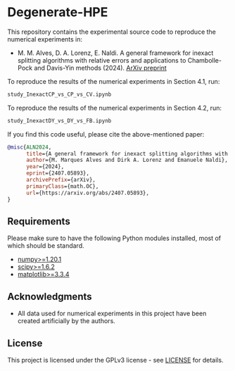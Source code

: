 # Degenerate-HPE

This repository contains the experimental source code to reproduce the numerical experiments in:

* M. M. Alves, D. A. Lorenz, E. Naldi. A general framework for inexact splitting algorithms with relative errors and applications to Chambolle-Pock and Davis-Yin methods (2024). [ArXiv preprint](https://arxiv.org/abs/2407.05893)

To reproduce the results of the numerical experiments in Section 4.1, run:
```bash
study_InexactCP_vs_CP_vs_CV.ipynb
```

To reproduce the results of the numerical experiments in Section 4.2, run:
```bash
study_InexactDY_vs_DY_vs_FB.ipynb
```

If you find this code useful, please cite the above-mentioned paper:
```BibTeX
@misc{ALN2024,
      title={A general framework for inexact splitting algorithms with relative errors and applications to Chambolle-Pock and Davis-Yin methods}, 
      author={M. Marques Alves and Dirk A. Lorenz and Emanuele Naldi},
      year={2024},
      eprint={2407.05893},
      archivePrefix={arXiv},
      primaryClass={math.OC},
      url={https://arxiv.org/abs/2407.05893}, 
}
```

## Requirements

Please make sure to have the following Python modules installed, most of which should be standard.

* [numpy>=1.20.1](https://pypi.org/project/numpy/)
* [scipy>=1.6.2](https://pypi.org/project/scipy/)
* [matplotlib>=3.3.4](https://pypi.org/project/matplotlib/)

## Acknowledgments  

* All data used for numerical experiments in this project have been created artificially by the authors.

## License  
This project is licensed under the GPLv3 license - see [LICENSE](LICENSE) for details.
